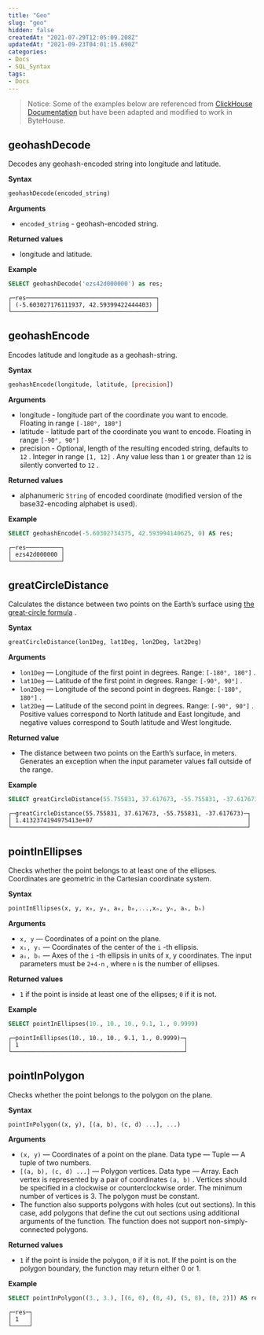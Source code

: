 ```yaml
---
title: "Geo"
slug: "geo"
hidden: false
createdAt: "2021-07-29T12:05:09.208Z"
updatedAt: "2021-09-23T04:01:15.690Z"
categories:
- Docs
- SQL_Syntax
tags:
- Docs
---
```

> Notice:
Some of the examples below are referenced from [ClickHouse Documentation](https://clickhouse.com/docs/en/sql-reference/functions/) but have been adapted and modified to work in ByteHouse.

## geohashDecode
Decodes any geohash-encoded string into longitude and latitude.

**Syntax**

```sql
geohashDecode(encoded_string)
```

**Arguments**
- `encoded_string` - geohash-encoded string. 

**Returned values**
- longitude and latitude.

**Example**

```sql
SELECT geohashDecode('ezs42d000000') as res;
```

```plain%20text
┌─res─────────────────────────────────────┐
│ (-5.603027176111937, 42.59399422444403) │
└─────────────────────────────────────────┘
```

## geohashEncode 
Encodes latitude and longitude as a geohash-string.

**Syntax**

```sql
geohashEncode(longitude, latitude, [precision])
```

**Arguments**
- longitude - longitude part of the coordinate you want to encode. Floating in range `[-180°, 180°]` 
- latitude - latitude part of the coordinate you want to encode. Floating in range `[-90°, 90°]` 
- precision - Optional, length of the resulting encoded string, defaults to `12` . Integer in range `[1, 12]` . Any value less than `1` or greater than `12` is silently converted to `12` . 

**Returned values**
- alphanumeric `String` of encoded coordinate (modified version of the base32-encoding alphabet is used). 

**Example**

```sql
SELECT geohashEncode(-5.60302734375, 42.593994140625, 0) AS res;
```

```plain%20text
┌─res──────────┐
│ ezs42d000000 │
└──────────────┘
```

## greatCircleDistance
Calculates the distance between two points on the Earth’s surface using [the great-circle formula](https://en.wikipedia.org/wiki/Great-circle_distance) .

**Syntax**

```sql
greatCircleDistance(lon1Deg, lat1Deg, lon2Deg, lat2Deg)
```

**Arguments**
- `lon1Deg` — Longitude of the first point in degrees. Range: `[-180°, 180°]` . 
- `lat1Deg` — Latitude of the first point in degrees. Range: `[-90°, 90°]` . 
- `lon2Deg` — Longitude of the second point in degrees. Range: `[-180°, 180°]` . 
- `lat2Deg` — Latitude of the second point in degrees. Range: `[-90°, 90°]` . 
Positive values correspond to North latitude and East longitude, and negative values correspond to South latitude and West longitude.

**Returned value**
- The distance between two points on the Earth’s surface, in meters. Generates an exception when the input parameter values fall outside of the range.

**Example**

```sql
SELECT greatCircleDistance(55.755831, 37.617673, -55.755831, -37.617673);
```

```plain%20text
┌─greatCircleDistance(55.755831, 37.617673, -55.755831, -37.617673)─┐
│ 1.4132374194975413e+07                                            │
└───────────────────────────────────────────────────────────────────┘
```

## pointInEllipses
Checks whether the point belongs to at least one of the ellipses.
Coordinates are geometric in the Cartesian coordinate system.

**Syntax**

```sql
pointInEllipses(x, y, x₀, y₀, a₀, b₀,...,xₙ, yₙ, aₙ, bₙ)
```

**Arguments**
- `x, y` — Coordinates of a point on the plane. 
- `xᵢ, yᵢ` — Coordinates of the center of the `i` -th ellipsis. 
- `aᵢ, bᵢ` — Axes of the `i` -th ellipsis in units of x, y coordinates. 
The input parameters must be `2+4⋅n` , where `n` is the number of ellipses.

**Returned values**
- `1` if the point is inside at least one of the ellipses; `0` if it is not.

**Example**

```sql
SELECT pointInEllipses(10., 10., 10., 9.1, 1., 0.9999)
```

```plain%20text
┌─pointInEllipses(10., 10., 10., 9.1, 1., 0.9999)─┐
│ 1                                               │
└─────────────────────────────────────────────────┘
```

## pointInPolygon
Checks whether the point belongs to the polygon on the plane.

**Syntax**

```sql
pointInPolygon((x, y), [(a, b), (c, d) ...], ...)
```

**Arguments**
- `(x, y)` — Coordinates of a point on the plane. Data type — Tuple — A tuple of two numbers. 
- `[(a, b), (c, d) ...]` — Polygon vertices. Data type — Array. Each vertex is represented by a pair of coordinates `(a, b)` . Vertices should be specified in a clockwise or counterclockwise order. The minimum number of vertices is 3. The polygon must be constant. 
- The function also supports polygons with holes (cut out sections). In this case, add polygons that define the cut out sections using additional arguments of the function. The function does not support non-simply-connected polygons. 

**Returned values**
- `1` if the point is inside the polygon, `0` if it is not. If the point is on the polygon boundary, the function may return either 0 or 1.

**Example**

```sql
SELECT pointInPolygon((3., 3.), [(6, 0), (8, 4), (5, 8), (0, 2)]) AS res
```

```plain%20text
┌─res─┐
│ 1   │
└─────┘
```